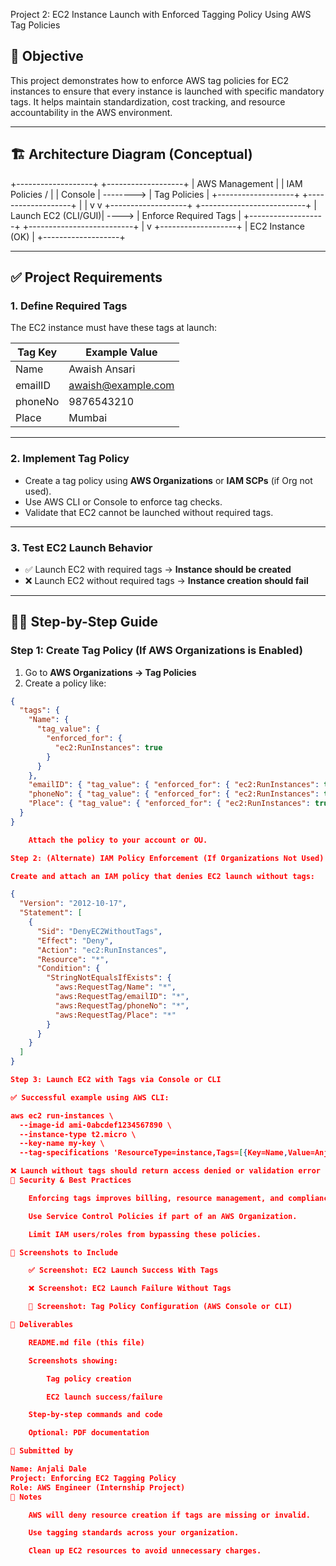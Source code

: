 Project 2: EC2 Instance Launch with Enforced Tagging Policy Using AWS Tag Policies

## 🎯 Objective

This project demonstrates how to enforce AWS tag policies for EC2 instances to ensure that every instance is launched with specific mandatory tags. It helps maintain standardization, cost tracking, and resource accountability in the AWS environment.

---

## 🏗️ Architecture Diagram (Conceptual)

+-------------------+ +-------------------+
| AWS Management | | IAM Policies / |
| Console | --------> | Tag Policies |
+-------------------+ +-------------------+
| |
v v
+-------------------+ +--------------------------+
| Launch EC2 (CLI/GUI)| ----> | Enforce Required Tags |
+-------------------+ +--------------------------+
|
v
+-------------------+
| EC2 Instance (OK) |
+-------------------+


---

## ✅ Project Requirements

### 1. Define Required Tags

The EC2 instance must have these tags at launch:

| Tag Key | Example Value     |
|---------|-------------------|
| Name    | Awaish Ansari     |
| emailID | awaish@example.com|
| phoneNo | 9876543210        |
| Place   | Mumbai            |

---

### 2. Implement Tag Policy

- Create a tag policy using **AWS Organizations** or **IAM SCPs** (if Org not used).
- Use AWS CLI or Console to enforce tag checks.
- Validate that EC2 cannot be launched without required tags.

---

### 3. Test EC2 Launch Behavior

- ✅ Launch EC2 with required tags → **Instance should be created**
- ❌ Launch EC2 without required tags → **Instance creation should fail**

---

## 🧑‍💻 Step-by-Step Guide

### Step 1: Create Tag Policy (If AWS Organizations is Enabled)

1. Go to **AWS Organizations → Tag Policies**
2. Create a policy like:

```json
{
  "tags": {
    "Name": {
      "tag_value": {
        "enforced_for": {
          "ec2:RunInstances": true
        }
      }
    },
    "emailID": { "tag_value": { "enforced_for": { "ec2:RunInstances": true } } },
    "phoneNo": { "tag_value": { "enforced_for": { "ec2:RunInstances": true } } },
    "Place": { "tag_value": { "enforced_for": { "ec2:RunInstances": true } } }
  }
}

    Attach the policy to your account or OU.

Step 2: (Alternate) IAM Policy Enforcement (If Organizations Not Used)

Create and attach an IAM policy that denies EC2 launch without tags:

{
  "Version": "2012-10-17",
  "Statement": [
    {
      "Sid": "DenyEC2WithoutTags",
      "Effect": "Deny",
      "Action": "ec2:RunInstances",
      "Resource": "*",
      "Condition": {
        "StringNotEqualsIfExists": {
          "aws:RequestTag/Name": "*",
          "aws:RequestTag/emailID": "*",
          "aws:RequestTag/phoneNo": "*",
          "aws:RequestTag/Place": "*"
        }
      }
    }
  ]
}

Step 3: Launch EC2 with Tags via Console or CLI

✅ Successful example using AWS CLI:

aws ec2 run-instances \
  --image-id ami-0abcdef1234567890 \
  --instance-type t2.micro \
  --key-name my-key \
  --tag-specifications 'ResourceType=instance,Tags=[{Key=Name,Value=Anjali},{Key=emailID,Value=anjali@example.com},{Key=phoneNo,Value=9665153030},{Key=Place,Value=Pune}]'

❌ Launch without tags should return access denied or validation error
🔐 Security & Best Practices

    Enforcing tags improves billing, resource management, and compliance.

    Use Service Control Policies if part of an AWS Organization.

    Limit IAM users/roles from bypassing these policies.

📸 Screenshots to Include

    ✅ Screenshot: EC2 Launch Success With Tags

    ❌ Screenshot: EC2 Launch Failure Without Tags

    📄 Screenshot: Tag Policy Configuration (AWS Console or CLI)

📄 Deliverables

    README.md file (this file)

    Screenshots showing:

        Tag policy creation

        EC2 launch success/failure

    Step-by-step commands and code

    Optional: PDF documentation

👤 Submitted by

Name: Anjali Dale
Project: Enforcing EC2 Tagging Policy
Role: AWS Engineer (Internship Project)
📝 Notes

    AWS will deny resource creation if tags are missing or invalid.

    Use tagging standards across your organization.

    Clean up EC2 resources to avoid unnecessary charges.
